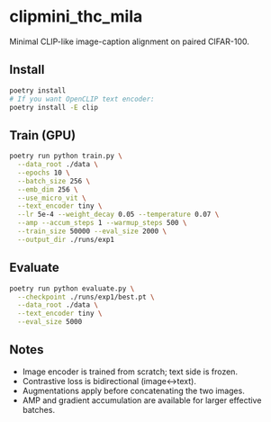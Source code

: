 # clipmini_thc_mila

Minimal CLIP-like image-caption alignment on paired CIFAR-100.

## Install
```bash
poetry install
# If you want OpenCLIP text encoder:
poetry install -E clip
```

## Train (GPU)
```bash
poetry run python train.py \
  --data_root ./data \
  --epochs 10 \
  --batch_size 256 \
  --emb_dim 256 \
  --use_micro_vit \
  --text_encoder tiny \
  --lr 5e-4 --weight_decay 0.05 --temperature 0.07 \
  --amp --accum_steps 1 --warmup_steps 500 \
  --train_size 50000 --eval_size 2000 \
  --output_dir ./runs/exp1
```

## Evaluate
```bash
poetry run python evaluate.py \
  --checkpoint ./runs/exp1/best.pt \
  --data_root ./data \
  --text_encoder tiny \
  --eval_size 5000
```

## Notes
- Image encoder is trained from scratch; text side is frozen.
- Contrastive loss is bidirectional (image↔text).
- Augmentations apply before concatenating the two images.
- AMP and gradient accumulation are available for larger effective batches.


